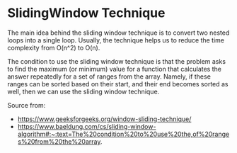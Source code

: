 # SlidingWindow Technique

The main idea behind the sliding window technique is to convert two nested loops into a single loop. Usually, the technique helps us to reduce the time complexity from O(n^2) to O(n).

The condition to use the sliding window technique is that the problem asks to find the maximum (or minimum) value for a function that calculates the answer repeatedly for a set of ranges from the array. Namely, if these ranges can be sorted based on their start, and their end becomes sorted as well, then we can use the sliding window technique.

Source from:
- https://www.geeksforgeeks.org/window-sliding-technique/
- https://www.baeldung.com/cs/sliding-window-algorithm#:~:text=The%20condition%20to%20use%20the,of%20ranges%20from%20the%20array.
